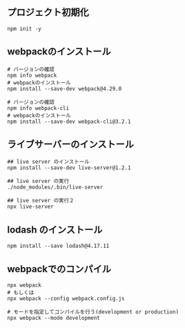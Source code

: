 ## プロジェクト初期化

```shell script
npm init -y
```

## webpackのインストール

```shell script
# バージョンの確認
npm info webpack
# webpackのインストール
npm install --save-dev webpack@4.29.0

# バージョンの確認
npm info webpack-cli
# webpackのインストール
npm install --save-dev webpack-cli@3.2.1
```

## ライブサーバーのインストール

```shell script
## live server のインストール
npm install --save-dev live-server@1.2.1

## live server の実行
./node_modules/.bin/live-server

## live server の実行２
npx live-server
```

## lodash のインストール

```shell script
npm install --save lodash@4.17.11
```

## webpackでのコンパイル

```shell script
npx webpack
# もしくは
npx webpack --config webpack.config.js
```

``` 
# モードを指定してコンパイルを行う(development or production)
npx webpack --mode development
```
